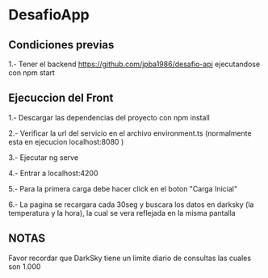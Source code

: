 # DesafioApp


## Condiciones previas

1.- Tener el backend https://github.com/jpba1986/desafio-api ejecutandose con npm start


## Ejecuccion del Front

1.- Descargar las dependencias del proyecto con npm install 

2.- Verificar la url del servicio en el archivo environment.ts (normalmente esta en ejecucion localhost:8080 )

3.- Ejecutar ng serve

4.- Entrar a localhost:4200

5.- Para la primera carga debe hacer click en el boton "Carga Inicial"

6.- La pagina se recargara cada 30seg y buscara los datos en darksky (la temperatura y la hora), la cual se vera reflejada en la misma pantalla


## NOTAS

Favor recordar que DarkSky tiene un limite diario de consultas las cuales son 1.000
